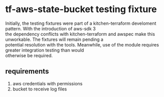 # tf-aws-state-bucket testing fixture

Initially, the testing fixtures were part of a kitchen-terraform develoment pattern. With the introduction of aws-sdk 3  
the dependency conflicts with kitchen-terraform and awspec make this unworkable. The fixtures will remain pending a  
potential resolution with the tools. Meanwhile, use of the module requires greater integration testing than would  
otherwise be required.

## requirements

1. aws credentials with permissions
1. bucket to receive log files